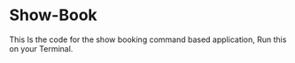 # Show-Book
This Is the code for the show booking command based application, Run this on your Terminal.

